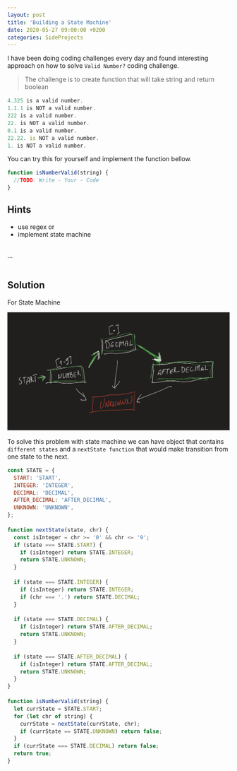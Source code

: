 ```yaml
---
layout: post
title: 'Building a State Machine'
date: 2020-05-27 09:00:00 +0200
categories: SideProjects
---
```


I have been doing coding challenges every day and found interesting approach on
how to solve `Valid Number?` coding challenge.

> The challenge is to create function that will take string and return boolean

```javascript
4.325 is a valid number.
1.1.1 is NOT a valid number.
222 is a valid number.
22. is NOT a valid number.
0.1 is a valid number.
22.22. is NOT a valid number.
1. is NOT a valid number.
```

You can try this for yourself and implement the function bellow.

```javascript
function isNumberValid(string) {
  //TODO: Write - Your - Code
}
```

## Hints

- use regex or
- implement state machine

<br>... <br> <br>

## Solution

For State Machine

![state machine for valid number challenge](/assets/state-machine-is-number-valid.png)

To solve this problem with state machine we can have object that contains
`different states` and a `nextState function` that would make transition from
one state to the next.

```javascript
const STATE = {
  START: 'START',
  INTEGER: 'INTEGER',
  DECIMAL: 'DECIMAL',
  AFTER_DECIMAL: 'AFTER_DECIMAL',
  UNKNOWN: 'UNKNOWN',
};

function nextState(state, chr) {
  const isInteger = chr >= '0' && chr <= '9';
  if (state === STATE.START) {
    if (isInteger) return STATE.INTEGER;
    return STATE.UNKNOWN;
  }

  if (state === STATE.INTEGER) {
    if (isInteger) return STATE.INTEGER;
    if (chr === '.') return STATE.DECIMAL;
  }

  if (state === STATE.DECIMAL) {
    if (isInteger) return STATE.AFTER_DECIMAL;
    return STATE.UNKNOWN;
  }

  if (state === STATE.AFTER_DECIMAL) {
    if (isInteger) return STATE.AFTER_DECIMAL;
    return STATE.UNKNOWN;
  }
}

function isNumberValid(string) {
  let currState = STATE.START;
  for (let chr of string) {
    currState = nextState(currState, chr);
    if (currState == STATE.UNKNOWN) return false;
  }
  if (currState === STATE.DECIMAL) return false;
  return true;
}
```
